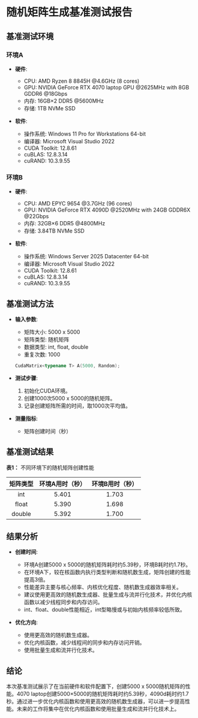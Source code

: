 # 随机矩阵生成基准测试报告

## 基准测试环境

### 环境A

- **硬件**:
  - CPU: AMD Ryzen 8 8845H @4.6GHz (8 cores)
  - GPU: NVIDIA GeForce RTX 4070 laptop GPU @2625MHz with 8GB GDDR6 @18Gbps
  - 内存: 16GB$\times$2 DDR5 @5600MHz
  - 存储: 1TB NVMe SSD

- **软件**:
  - 操作系统: Windows 11 Pro for Workstations 64-bit
  - 编译器: Microsoft Visual Studio 2022
  - CUDA Toolkit: 12.8.61
  - cuBLAS: 12.8.3.14
  - cuRAND: 10.3.9.55

### 环境B

- **硬件**:
  - CPU: AMD EPYC 9654 @3.7GHz (96 cores)
  - GPU: NVIDIA GeForce RTX 4090D @2520MHz with 24GB GDDR6X @22Gbps
  - 内存: 32GB$\times$6 DDR5 @4800MHz
  - 存储: 3.84TB NVMe SSD

- **软件**:
  - 操作系统: Windows Server 2025 Datacenter 64-bit
  - 编译器: Microsoft Visual Studio 2022
  - CUDA Toolkit: 12.8.61
  - cuBLAS: 12.8.3.14
  - cuRAND: 10.3.9.55

## 基准测试方法

- **输入参数**:
  - 矩阵大小: 5000 x 5000
  - 矩阵类型: 随机矩阵
  - 数据类型: int, float, double
  - 重复次数: 1000

  ```cpp
  CudaMatrix<typename T> A(5000, Random);
  ```

- **测试步骤**:
  1. 初始化CUDA环境。
  2. 创建1000次5000 x 5000的随机矩阵。
  3. 记录创建矩阵所需的时间，取1000次平均值。

- **测量指标**:
  - 矩阵创建时间（秒）

## 基准测试结果

**表1：** 不同环境下的随机矩阵创建性能

| **矩阵类型** | **环境A用时（秒）** | **环境B用时（秒）** |
| :---: | :---: | :---: |
| int | 5.401 | 1.703 |
| float | 5.390 | 1.698 |
| double | 5.392 | 1.700 |

## 结果分析

- **创建时间**:
  - 环境A创建5000 x 5000的随机矩阵耗时约5.39秒，环境B耗时约1.7秒。
  - 在环境A下，较在核函数内执行类型判断和随机数生成，矩阵创建的性能提高3倍。
  - 性能差异主要与核心频率、内核优化程度、随机数生成器效率相关。  
  - 建议使用更高效的随机数生成器、批量生成与流并行化技术，并优化内核函数以减少线程同步和内存访问。  
  - int、float、double性能相近，int型略慢或与初始内核频率较低所致。

- **优化方向**:
  - 使用更高效的随机数生成器。
  - 优化内核函数，减少线程间的同步和内存访问开销。
  - 使用批量生成和流并行化技术。

## 结论

本次基准测试展示了在当前硬件和软件配置下，创建5000 x 5000随机矩阵的性能。4070 laptop创建5000$\times$5000的随机矩阵耗时约5.39秒，4090d耗时约1.7秒。通过进一步优化内核函数和使用更高效的随机数生成器，可以进一步提高性能。未来的工作将集中在优化内核函数和使用批量生成和流并行化技术上。
